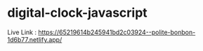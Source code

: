 # digital-clock-javascript
Live Link : https://65219614b245941bd2c03924--polite-bonbon-1d6b77.netlify.app/
